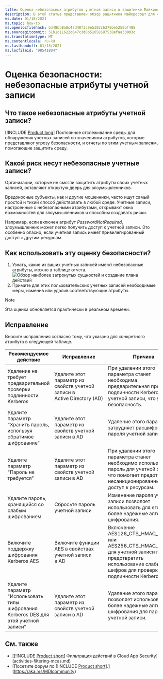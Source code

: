```yaml
---
title: Оценка небезопасных атрибутов учетной записи в защитнике Майкрософт
description: В этой статье представлен обзор защитника Майкрософт для сущностей Identity с небезопасными атрибутами отчет об оценке уровня безопасности.
ms.date: 01/18/2021
ms.topic: how-to
ms.openlocfilehash: bd48bb8a8c47d40f3c9e530326370be5259bf485
ms.sourcegitcommit: 51b1c11622c647c3d8b51058687538efaa33003c
ms.translationtype: MT
ms.contentlocale: ru-RU
ms.lasthandoff: 01/18/2021
ms.locfileid: "98541804"
---
```

# <a name="security-assessment-unsecure-account-attributes"></a>Оценка безопасности: небезопасные атрибуты учетной записи

## <a name="what-are-unsecure-account-attributes"></a>Что такое небезопасные атрибуты учетной записи?

[!INCLUDE [Product long](includes/product-long.md)] Постоянное отслеживание среды для обнаружения учетных записей со значениями атрибутов, которые представляют угрозу безопасности, и отчеты по этим учетным записям, помогающие защитить среду.

## <a name="what-risk-do-unsecure-account-attributes-pose"></a>Какой риск несут небезопасные учетные записи?

Организации, которые не смогли защитить атрибуты своих учетных записей, оставляют открытую дверь для злоумышленников.

Вредоносные субъекты, как и другие мошенники, часто ищут самый простой и тихий способ действовать в любой среде. Учетные записи, настроенные с небезопасными атрибутами, открывают окна возможностей для злоумышленников и способны создавать риски.

Например, если включен атрибут *PasswordNotRequired*, злоумышленник может легко получить доступ к учетной записи. Это особенно опасно, если учетная запись имеет привилегированный доступ к другим ресурсам.

## <a name="how-do-i-use-this-security-assessment"></a>Как использовать эту оценку безопасности?

1. Узнать, какие из ваших учетных записей имеют небезопасные атрибуты, можно в таблице отчета.
    ![Обзор наиболее затронутых сущностей и создание плана действий](media/cas-isp-unsecure-account-attributes-1.png)
1. Примите для этих пользовательских учетных записей необходимые меры, изменив или удалив соответствующие атрибуты.

> [!NOTE]
> Эта оценка обновляется практически в реальном времени.

## <a name="remediation"></a>Исправление

Вносите исправления согласно тому, что указано для конкретного атрибута в следующей таблице.

| Рекомендуемое действие | Исправление | Причина |
| --- | --- | --- |
| Удаление не требует предварительной проверки подлинности Kerberos| Удалите этот параметр из свойств учетной записи в Active Directory (AD) | При удалении этого параметра станет необходима предварительная проверка подлинности Kerberos для учетной записи, что улучшит безопасность. |
| Удалите параметр "Хранить пароль, используя обратимое шифрование" | Удалите этот параметр из свойств учетной записи в AD | Удаление этого параметра затрудняет расшифровку пароля учетной записи. |
| Удалите параметр "Пароль не требуется" | Удалите этот параметр из свойств учетной записи в AD | При удалении этого параметра станет необходимо использовать пароль для учетной записи, что помогает предотвратить несанкционированный доступ к ресурсам. |
| Удалите пароль, хранящийся со слабым шифрованием | Сбросьте пароль учетной записи | Изменение пароля учетной записи позволяет использовать для его защиты более надежные алгоритмы шифрования. |
| Включите поддержку шифрования Kerberos AES | Включите функции AES в свойствах учетной записи в AD | Включение AES128_CTS_HMAC_SHA1_96 или AES256_CTS_HMAC_SHA1_96 для учетной записи позволит предотвратить использование слабых шифров для проверки подлинности Kerberos. |
| Удалите параметр "Использовать типы шифрования Kerberos DES для этой учетной записи" | Удалите этот параметр из свойств учетной записи в AD | Удаление этого параметра позволяет использовать более надежные алгоритмы шифрования для пароля учетной записи. |

## <a name="see-also"></a>См. также

- [[!INCLUDE [Product short](includes/product-short.md)] Фильтрация действий в Cloud App Security](activities-filtering-mcas.md)
- [Посетите форум по [!INCLUDE [Product short](includes/product-short.md)].](https://aka.ms/MDIcommunity)
